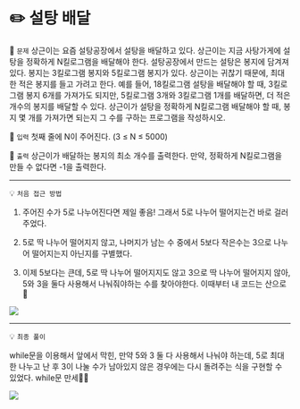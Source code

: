 # ✏️ 설탕 배달

📌 `문제`
상근이는 요즘 설탕공장에서 설탕을 배달하고 있다. 상근이는 지금 사탕가게에 설탕을 정확하게 N킬로그램을 배달해야 한다. 설탕공장에서 만드는 설탕은 봉지에 담겨져 있다. 봉지는 3킬로그램 봉지와 5킬로그램 봉지가 있다.
상근이는 귀찮기 때문에, 최대한 적은 봉지를 들고 가려고 한다. 예를 들어, 18킬로그램 설탕을 배달해야 할 때, 3킬로그램 봉지 6개를 가져가도 되지만, 5킬로그램 3개와 3킬로그램 1개를 배달하면, 더 적은 개수의 봉지를 배달할 수 있다.
상근이가 설탕을 정확하게 N킬로그램 배달해야 할 때, 봉지 몇 개를 가져가면 되는지 그 수를 구하는 프로그램을 작성하시오.

📌 `입력`
첫째 줄에 N이 주어진다. (3 ≤ N ≤ 5000)

📌 `출력`
상근이가 배달하는 봉지의 최소 개수를 출력한다. 만약, 정확하게 N킬로그램을 만들 수 없다면 -1을 출력한다.

---

💡 `처음 접근 방법`

1. 주어진 수가 5로 나누어진다면 제일 좋음! 그래서 5로 나누어 떨어지는건 바로 걸러주었다.

2. 5로 딱 나누어 떨어지지 않고, 나머지가 남는 수 중에서 5보다 작은수는 3으로 나누어 떨어지는지 아닌지를 구별했다.

3. 이제 5보다는 큰데, 5로 딱 나누어 떨어지지도 않고 3으로 딱 나누어 떨어지지 않아, 5와 3을 둘다 사용해서 나눠줘야하는 수를 찾아야한다. 이때부터 내 코드는 산으로 🚀

![](https://images.velog.io/images/dawonella0411/post/5ed6a520-674c-4fec-b2f5-8ee967b66339/%E1%84%89%E1%85%B3%E1%84%8F%E1%85%B3%E1%84%85%E1%85%B5%E1%86%AB%E1%84%89%E1%85%A3%E1%86%BA_2021-12-06_%E1%84%8B%E1%85%A9%E1%84%92%E1%85%AE_10.26.41.png)

---

💡 `최종 풀이`

while문을 이용해서 앞에서 막힌, 만약 5와 3 둘 다 사용해서 나눠야 하는데, 5로 최대한 나누고 난 후 3이 나눌 수가 남아있지 않은 경우에는 다시 돌려주는 식을 구현할 수 있었다. while문 만세👍🏻

![](https://images.velog.io/images/dawonella0411/post/9eaced61-22b7-4b28-a589-6df99d7b6bc4/%E1%84%89%E1%85%B3%E1%84%8F%E1%85%B3%E1%84%85%E1%85%B5%E1%86%AB%E1%84%89%E1%85%A3%E1%86%BA_2021-12-06_%E1%84%8B%E1%85%A9%E1%84%92%E1%85%AE_8.47.55.png)
